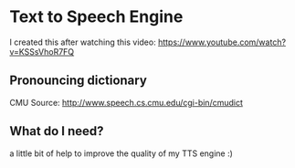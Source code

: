 # Text to Speech Engine

I created this after watching this video: https://www.youtube.com/watch?v=KSSsVhoR7FQ

## Pronouncing dictionary 

CMU Source: http://www.speech.cs.cmu.edu/cgi-bin/cmudict

## What do I need? 

a little bit of help to improve the quality of my TTS engine :)
